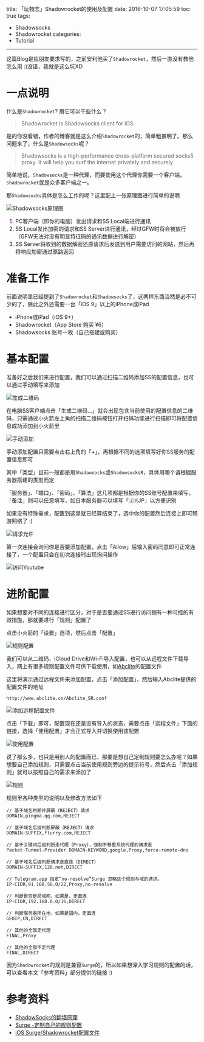 title: 「玩物志」Shadowrocket的使用及配置
date: 2016-10-07 17:05:59
toc: true
tags:
- Shadowsocks
- Shadowrocket
categories:
- Tutorial
---
这篇Blog是应朋友要求写的，之前安利他买了`Shadowrocket`，然后一直没有教他怎么用 :)没错，我就是这么坑XD

# 一点说明
什么是`Shadowrocket`? 用它可以干些什么？

> Shadowrocket is Shadowsocks client for iOS

是的你没看错，作者的博客就是这么介绍`Shadowrocket`的，简单粗暴明了。那么问题来了，什么是`Shadowsocks`呢？

> Shadowsocks is a high-performance cross-platform secured socks5 proxy. It will help you surf the internet privately and securely

简单地说，`Shadowsocks`是一种代理，而要使用这个代理你需要一个客户端，`Shadowrocket`就是众多客户端之一。

那`Shadowsocks`具体是怎么工作的呢？这里配上一张原理图进行简单的说明

![Shadowsocks原理图](/images/Shadowrocket/what-is-shadowsocks.png)

1. PC客户端（即你的电脑）发出请求和SS Local端进行通讯
2. SS Local发出加密的请求和SS Server进行通讯，经过GFW时将会被放行（GFW无法对没有明显特征码的通讯数据进行解密）
3. SS Server将收到的数据解密还原请求后发送到用户需要访问的网站，然后再将响应加密通过原路返回

# 准备工作
前面说明里已经提到了`Shadowrocket`和`Shadowsocks`了，这两样东西当然是必不可少的了，除此之外还需要一台「iOS 9」以上的iPhone或iPad

- iPhone或iPad（iOS 9+）
- Shadowrocket（App Store 购买 ¥6）
- Shadowsocks 账号一枚（自己搭建或购买）

# 基本配置
准备好之后我们来进行配置，我们可以通过扫描二维码添加SS的配置信息，也可以通过手动填写来添加

![生成二维码](/images/Shadowrocket/SS_QRcode.png)

在电脑SS客户端点击「生成二维码...」就会出现包含当前使用的配置信息的二维码，只需通过小火箭左上角的扫描二维码按钮打开扫码功能进行扫描即可将配置信息成功添加到小火箭里

![手动添加](/images/Shadowrocket/mannual.png)

手动添加配置只需要点击右上角的「+」，再根据不同的选项填写好你SS服务的配置信息即可

其中「类型」目前一般都是用`Shadowsocks`或`ShadowsocksR`，具体用哪个请根据服务器搭建的类型而定

「服务器」、「端口」、「密码」、「算法」这几项都是根据你的SS账号配置来填写，「备注」则可以任意填写，如日本服务器可以填写「🇯🇵JP」以方便识别

如果没有特殊需求，配置到这里就已经算结束了，选中你的配置然后连接上即可畅游网络了 :)

![请求允许](/images/Shadowrocket/allow.png)

第一次连接会询问你是否要添加配置，点击「Allow」后输入密码同意即可正常连接了，一个配置只会在初次连接时出现询问操作

![访问Youtube](/images/Shadowrocket/youtube.PNG)

# 进阶配置
如果想要对不同的连接进行区分，对于是否要通过SS进行访问拥有一种可控的有效措施，那就要进行「规则」配置了

点击小火箭的「设置」选项，然后点击「配置」

![规则配置](/images/Shadowrocket/config.png)

我们可以从二维码、iCloud Drive和Wi-Fi导入配置，也可以从远程文件下载导入，网上有很多规则配置文件可供下载使用，如[Abclite](http://www.abclite.cn/Abclite_SR.conf)的配置文件

这里将演示通过远程文件来添加配置，点击「添加配置」，然后输入Abclite提供的配置文件的地址

```
http://www.abclite.cn/Abclite_SR.conf
```

![添加远程配置文件](/images/Shadowrocket/down.png)

点击「下载」即可，配置现在还是没有导入的状态，需要点击「远程文件」下面的链接，选择「使用配置」才会正式导入并切换使用该配置

![使用配置](/images/Shadowrocket/use.png)

说了那么多，也只是用别人的配置而已，那要是想自己定制规则要怎么办呢？如果想要自己添加规则，只需要点击当前使用规则旁边的提示符号，然后点击「添加规则」就可以按照自己的需求来添加了

![规则](/images/Shadowrocket/rule.png)

规则里各种类型的说明以及修改方法如下

```
// 基于域名判断并屏蔽（REJECT）请求
DOMAIN,pingma.qq.com,REJECT

// 基于域名后缀判断屏蔽（REJECT）请求
DOMAIN-SUFFIX,flurry.com,REJECT

// 基于关键词后缀判断走代理（Proxy），强制不尊重系统代理的请求走
Packet-Tunnel-Provider DOMAIN-KEYWORD,google,Proxy,force-remote-dns

// 基于域名后缀判断请求走直连（DIRECT）
DOMAIN-SUFFIX,126.net,DIRECT

// Telegram.app 指定“no-resolve”Surge 忽略这个规则与域的请求。
IP-CIDR,91.108.56.0/22,Proxy,no-resolve

// 判断是否是局域网，如果是，走直连
IP-CIDR,192.168.0.0/16,DIRECT

// 判断服务器所在地，如果是国内，走直连
GEOIP,CN,DIRECT

// 其他的全部走代理
FINAL,Proxy

// 其他的全部不走代理
FINAL,DIRECT
```

因为`Shadowrocket`的规则是兼容`Surge`的，所以如果想深入学习规则的配置的话，可以查看本文「参考资料」部分提供的链接 :)

# 参考资料
- [ShadowSocks的翻墙原理](https://tumutanzi.com/archives/13005)
- [Surge -定制自己的规则配置](https://medium.com/@scomper/surge-%E5%AE%9A%E5%88%B6%E8%87%AA%E5%B7%B1%E7%9A%84%E8%A7%84%E5%88%99%E9%85%8D%E7%BD%AE-34a6d74b0434#.rf4vk0tfg)
- [iOS Surge/Shadowrocket配置文件](http://www.abclite.cn/1995.html)
